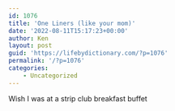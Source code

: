 ```yaml
---
id: 1076
title: 'One Liners (like your mom)'
date: '2022-08-11T15:17:23+00:00'
author: Ken
layout: post
guid: 'https://lifebydictionary.com/?p=1076'
permalink: '/?p=1076'
categories:
    - Uncategorized
---
```


Wish I was at a strip club breakfast buffet